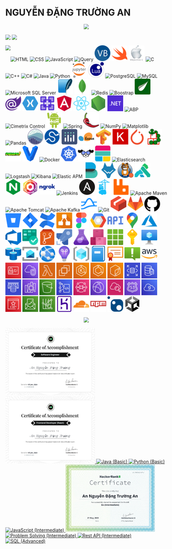 # NGUYỄN ĐẶNG TRƯỜNG AN
<p align='center'>
<!-- <img src='https://github-profile-trophy.vercel.app/?username=tynab&theme=dracula&column=6'> -->
<img src='https://hacked-github-stat-trophies.vercel.app/?username=tynab&theme=dracula&column=11'>
</p>

<p align=left>
<!-- <img algin='left' width='49%' src='https://github-readme-stats.vercel.app/api?username=tynab&count_private=true&show_icons=true&theme=dracula' /> -->
<img algin='left' width='49.7%' src='https://readme-stats-fabio-vicente.vercel.app/api?username=tynab&count_private=true&show_icons=true&theme=dracula' />
<img algin='right' width='49.7%' src='https://github-readme-streak-stats.herokuapp.com/?user=tynab&theme=dracula' />
</p>

<!-- <img align='left' src='https://github-readme-stats.vercel.app/api/top-langs/?username=tynab&theme=dracula&langs_count=10' /> -->
<img align='left' src='https://github-readme-stats-git-masterrstaa-rickstaa.vercel.app/api/top-langs/?username=tynab&theme=dracula&langs_count=20' />
<!-- <img align='left' src='https://github-readme-stats-sigma-five.vercel.app/api/top-langs/?username=tynab&theme=dracula' /> -->

<p algin='right'>
    <img src='pic/HTML.png' width='49' title='HTML'>
    <img src='pic/CSS.png' width='49' title='CSS'>
    <img src='pic/JS.png' width='49' title='JavaScript'>
    <img src='pic/jQuery.png' width='49' title='jQuery'>
    <img src='pic/VB.png' width='49' title='Visual Basic'>
    <img src='pic/Swift.png' width='49' title='Swift'>
    <img src='pic/ObjectiveC.png' width='49' title='Objective-C'>
    <img src='pic/C.png' width='49' title='C'>
    <img src='pic/CPP.png' width='49' title='C++'>
    <img src='pic/CS.png' width='49' title='C#'>
    <img src='pic/Java.png' width='49' title='Java'>
    <img src='pic/Python.png' width='49' title='Python'>
    <img src='pic/JupyterNotebook.png' width='49' title='Jupyter Notebook'>
    <img src='pic/Lua.png' width='49' title='Lua'>
    <img src='pic/Postgre.png'n width='49' title='PostgreSQL'>
    <img src='pic/MySQL.png'n width='49' title='MySQL'>
    <img src='pic/MSSS.png' width='49' title='Microsoft SQL Server'>
    <img src='pic/SqLite.png' width='49' title='SQLite'>
    <img src='pic/MongoDb.png' width='49' title='MongoDB'>
    <img src='pic/Redis.png' width='49' title='Redis'>
    <img src='pic/Boostrap.png' width='49' title='Boostrap'>
    <img src='pic/Thymeleaf.png' width='49' title='Thymeleaf'>
    <img src='pic/Blazor.png' width='49' title='Blazor'>
    <img src='pic/Xamarin.png' width='49' title='Xamarin'>
    <img src='pic/MAUI.png' width='49' title='MAUI'>
    <img src='pic/Angular.png' width='49' title='Angular'>
    <img src='pic/React.png' width='49' title='React'>
    <img src='pic/Nodejs.png' width='49' title='Node.js'>
    <img src='pic/dotNet.png' width='49' title='.NET'>
    <img src='pic/ABP.png' width='49' title='ABP'>
    <img src='pic/CCF.png' width='49' title='Cimetrix Control'>
    <img src='pic/Android.png' width='49' title='Android SDK'>
    <img src='pic/Spring.png' width='49' title='Spring'>
    <img src='pic/Lombok.png' width='49' title='Lombok'>
    <img src='pic/NumPy.png' width='49' title='NumPy'>
    <img src='pic/Matplotlib.png' width='49' title='Matplotlib'>
    <img src='pic/Pandas.png' width='49' title='Pandas'>
    <img src='pic/seaborn.png' width='49' title='seaborn'>
    <img src='pic/SciPy.png' width='49' title='SciPy'>
    <img src='pic/Plotly.png' width='49' title='Plotly'>
    <img src='pic/sklearn.png' width='49' title='scikit-learn'>
    <img src='pic/TensorFlow.png' width='49' title='TensorFlow'>
    <img src='pic/Keras.png' width='49' title='Keras'>
    <img src='pic/PyTorch.png' width='49' title='PyTorch'>
    <img src='pic/Pymunk.png' width='49' title='Pymunk'>
    <img src='pic/Pygame.png' width='49' title='Pygame'>
    <img src='pic/Vagrant.png' width='49' title='Vagrant'>
    <img src='pic/Docker.png' width='49' title='Docker'>
    <img src='pic/K8s.png' width='49' title='Kubernetes'>
    <img src='pic/K9s.png' width='49' title='K9s'>
    <img src='pic/Elastic.png' width='49' title='Elastic Stack'>
    <img src='pic/Elasticsearch.png' width='49' title='Elasticsearch'>
    <img src='pic/Logstash.png' width='49' title='Logstash'>
    <img src='pic/Kibana.png' width='49' title='Kibana'>
    <img src='pic/APM.png' width='49' title='Elastic APM'>
    <img src='pic/Beats.png' width='49' title='Elastic Beats'>
    <img src='pic/Wazuh.png' width='49' title='Wazuh'>
    <img src='pic/Calico.png' width='49' title='Project Calico'>
    <img src='pic/Kong.png' width='49' title='Kong Gateway'>
    <img src='pic/NGINX.png' width='49' title='NGINX'>
    <img src='pic/NGINXProxyManager.png' width='49' title='NGINX Proxy Manager'>
    <img src='pic/ngrok.png' width='49' title='ngrok'>
    <img src='pic/Jenkins.png' width='49' title='Jenkins'>
    <img src='pic/Ansible.png' width='49' title='Ansible'>
    <img src='pic/Portainer.png' width='49' title='Portainer'>
    <img src='pic/RabbitMq.png' width='49' title='RabbitMQ'>
    <img src='pic/Maven.png' width='49' title='Apache Maven'>
    <img src='pic/Tomcat.png' width='49' title='Apache Tomcat'>
    <img src='pic/Kafka.png' width='49' title='Apache Kafka'>
    <img src='pic/Pulsar.png' width='49' title='Apache Pulsar'>
    <img src='pic/Git.png' width='49' title='Git'>
    <img src='pic/LFS.png' width='49' title='Git LFS'>
    <img src='pic/GitLab.png' width='49' title='GitLab'>
    <img src='pic/GitHub.png' width='49' title='GitHub'>
    <img src='pic/Bitbucket.png' width='49' title='Bitbucket'>
    <img src='pic/JiraSoftware.png' width='49' title='Jira Software'>
    <img src='pic/Confluence.png' width='49' title='Confluence'>
    <img src='pic/drawio.png' width='49' title='draw.io'>
    <img src='pic/Figma.png' width='49' title='Figma'>
    <img src='pic/Google.png' width='49' title='Google Cloud Platform'>
    <img src='pic/API.png' width='49' title='Google API'>
    <img src='pic/Map.png' width='49' title='Google Map Platform'>
    <img src='pic/Azure.png' width='49' title='Azure'>
    <img src='pic/AzureDevops.png' width='49' title='Azure Devops'>
    <img src='pic/AzureBoards.png' width='49' title='Azure Boards'>
    <img src='pic/AzureRepos.png' width='49' title='Azure Repos'>
    <img src='pic/AzurePipelines.png' width='49' title='Azure Pipelines'>
    <img src='pic/AzureTestPlans.png' width='49' title='Azure Test Plans'>
    <img src='pic/AzureArtifacts.png' width='49' title='Azure Artifacts'>
    <img src='pic/AllResources.png' width='49' title='Azure All Resources'>
    <img src='pic/Subscriptions.png' width='49' title='Azure Subscriptions'>
    <img src='pic/VirtualMachine.png' width='49' title='Azure Virtual Machine'>
    <img src='pic/RedisAzure.png' width='49' title='Azure Cache for Redis'>
    <img src='pic/ServiceBus.png' width='49' title='Azure Service Bus'>
    <img src='pic/AzureAppService.png' width='49' title='Azure App Service'>
    <img src='pic/ApplicationInsights.png' width='49' title='Azure Application Insights'>
    <img src='pic/ResourceGroups.png' width='49' title='Azure ResourceG roups'>
    <img src='pic/ActivityLog.png' width='49' title='Azure Activity Log'>
    <img src='pic/AppServiceCertificates.png' width='49' title='Azure App Service Certificates'>
    <img src='pic/Alerts.png' width='49' title='Azure Alerts'>
    <img src='pic/AWS.png' width='49' title='AWS'>
    <img src='pic/IAM.png' width='49' title='AWS IAM'>
    <img src='pic/VPC.png' width='49' title='AWS VPC'>
    <img src='pic/Lambda.png' width='49' title='AWS Lambda'>
    <img src='pic/EC2.png' width='49' title='AWS EC2'>
    <img src='pic/EKS.png' width='49' title='AWS EKS'>
    <img src='pic/ECS.png' width='49' title='AWS ECS'>
    <img src='pic/ECR.png' width='49' title='AWS ECR'>
    <img src='pic/RDS.png' width='49' title='AWS RDS'>
    <img src='pic/AmazonDocumentDB.png' width='49' title='Amazon DocumentDB'>
    <img src='pic/ElastiCache.png' width='49' title='AWS ElastiCache'>
    <img src='pic/AmazonOpenSearchService.png' width='49' title='Amazon OpenSearch Service'>
    <img src='pic/S3.png' width='49' title='AWS S3'>
    <img src='pic/CodeCommit.png' width='49' title='AWS CodeCommit'>
    <img src='pic/AmazonMQ.png' width='49' title='Amazon MQ'>
    <img src='pic/CloudFront.png' width='49' title='AWS CloudFront'>
    <img src='pic/CloudWatch.png' width='49' title='AWS CloudWatch'>
    <img src='pic/Route53.png' width='49' title='AWS Route 53'>
    <img src='pic/Cloud9.png' width='49' title='AWS Cloud 9'>
    <img src='pic/CertificateManager.png' width='49' title='AWS Certificate Manager'>
    <img src='pic/Billing.png' width='49' title='AWS Billing'>
    <img src='pic/AWSCostManagement.png' width='49' title='AWS Cost Management'>
    <img src='pic/Heroku.png' width='49' title='Heroku'>
    <img src='pic/Cloudflare.png' width='49' title='Cloudflare'>
    <img src='pic/npm.png' width='49' title='npm'>
    <img src='pic/NuGet.png' width='49' title='NuGet'>
    <img src='pic/Unity.png' width='49' title='Unity'>
</p>

<p align='center'>
<img src='https://github-widgetbox.vercel.app/api/profile?username=tynab&data=followers,repositories,stars,commits'>
</p>

<div>
<a href='https://www.hackerrank.com/certificates/21f4d932e858'>
    <img src='certificate/SE.png' width='279' title='Software Engineer'>
</a>
<a href='https://www.hackerrank.com/certificates/4ad345e70e8d'>
    <img src='certificate/FE.png' width='279' title='Frontend Developer (React)'>
</a>
<a href='https://www.hackerrank.com/certificates/18b8b69e9e0f'>
    <img src='certificate/Java1.png' width='279' title='Java (Basic)'>
</a>
<a href='https://www.hackerrank.com/certificates/923b39aff6b7'>
    <img src='certificate/Python1.png' width='279' title='Python (Basic)'>
</a>
<a href='https://www.hackerrank.com/certificates/9136c4f105da'>
    <img src='certificate/JavaScript2.png' width='279' title='JavaScript (Intermediate)'>
</a>
<a href='https://www.hackerrank.com/certificates/fe8553df0712'>
    <img src='certificate/Go2.png' width='279' title='Go (Intermediate)'>
</a>
<a href='https://www.hackerrank.com/certificates/afa149d488a2'>
    <img src='certificate/Problem2.png' width='279' title='Problem Solving (Intermediate)'>
</a>
<a href='https://www.hackerrank.com/certificates/51c373908367'>
    <img src='certificate/Rest2.png' width='279' title='Rest API (Intermediate)'>
</a>
<a href='https://www.hackerrank.com/certificates/9c262c7c1e37'>
    <img src='certificate/SQL3.png' width='279' title='SQL (Advanced)'>
</a>
</div>